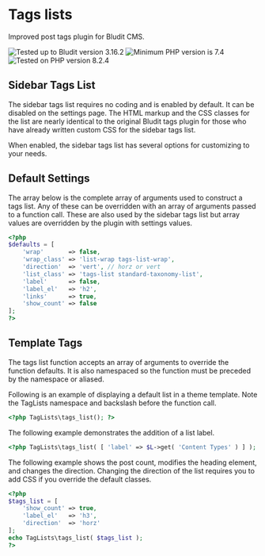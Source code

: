 # Tags lists

Improved post tags plugin for Bludit CMS.

![Tested up to Bludit version 3.16.2](https://img.shields.io/badge/Bludit-3.16.2-e6522c.svg?style=flat-square "Tested up to Bludit version 3.16.2")
![Minimum PHP version is 7.4](https://img.shields.io/badge/PHP_Min-7.4-8892bf.svg?style=flat-square "Minimum PHP version is 7.4")
![Tested on PHP version 8.2.4](https://img.shields.io/badge/PHP_Test-8.2.4-8892bf.svg?style=flat-square "Tested on PHP version 8.2.4")

## Sidebar Tags List

The sidebar tags list requires no coding and is enabled by default. It can be disabled on the settings page. The HTML markup and the CSS classes for the list are nearly identical to the original Bludit tags plugin for those who have already written custom CSS for the sidebar tags list.

When enabled, the sidebar tags list has several options for customizing to your needs.

## Default Settings

The array below is the complete array of arguments used to construct a tags list. Any of these can be overridden with an array of arguments passed to a function call. These are also used by the sidebar tags list but array values are overridden by the plugin with settings values.

``` php
<?php
$defaults = [
	'wrap'       => false,
	'wrap_class' => 'list-wrap tags-list-wrap',
	'direction'  => 'vert', // horz or vert
	'list_class' => 'tags-list standard-taxonomy-list',
	'label'      => false,
	'label_el'   => 'h2',
	'links'      => true,
	'show_count' => false
];
?>
```

## Template Tags

The tags list function accepts an array of arguments to override the function defaults. It is also namespaced so the function must be preceded by the namespace or aliased.

Following is an example of displaying a default list in a theme template.
Note the TagLists namespace and backslash before the function call.

``` php
<?php TagLists\tags_list(); ?>
```

The following example demonstrates the addition of a list label.

``` php
<?php TagLists\tags_list( [ 'label' => $L->get( 'Content Types' ) ] ); ?>
```

The following example shows the post count, modifies the heading element, and changes the direction. Changing the direction of the list requires you to add CSS if you override the default classes.

``` php
<?php
$tags_list = [
	'show_count' => true,
	'label_el'   => 'h3',
	'direction'  => 'horz'
];
echo TagLists\tags_list( $tags_list );
?>
```
